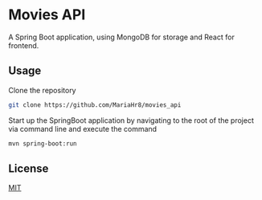 # Movies API
A Spring Boot application, using MongoDB for storage and React for frontend.

## Usage
Clone the repository
```bash
git clone https://github.com/MariaHr8/movies_api
```

Start up the SpringBoot application by navigating to the root of the project via command line and execute the command
```bash
mvn spring-boot:run
```

## License
[MIT](https://choosealicense.com/licenses/mit/)
